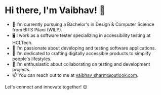 # Hi there, I'm Vaibhav! 👋

- 🔭 I’m currently pursuing a Bachelor's in Design & Computer Science from BITS Pilani (WILP).
- 🖥️ I work as a software tester specializing in accessibility testing at HCLTech.
- 👀 I’m passionate about developing and testing software applications.
- 🌱 I’m dedicated to crafting digitally accessible products to simplify people's lifestyles.
- 💞️ I’m enthusiastic about collaborating on testing and development projects.
- 📫 You can reach out to me at vaibhav_sharm@outlook.com.

Let's connect and innovate together! 😊
